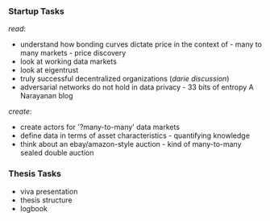 
### Startup Tasks
*read*:
- understand how bonding curves dictate price in the context of 
		- many to many markets 
		- price discovery 
- look at working data markets
- look at eigentrust
- truly successful decentralized organizations (*darie discussion*)
- adversarial networks do not hold in data privacy
		- 33 bits of entropy A Narayanan blog


*create*:
- create actors for '?many-to-many' data markets
- define data in terms of asset characteristics
		- quantifying knowledge
- think about an ebay/amazon-style auction 
		- kind of many-to-many sealed double auction 


### Thesis Tasks
- viva presentation
- thesis structure
- logbook